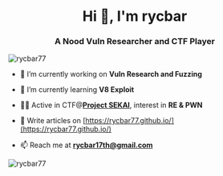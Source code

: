 <h1 align="center">Hi 👋, I'm rycbar</h1>
<h3 align="center">A Nood Vuln Researcher and CTF Player</h3>

<p align="left"> <img src="https://komarev.com/ghpvc/?username=rycbar77&label=Profile%20views&color=0e75b6&style=flat" alt="rycbar77" /> </p>

- 🔭 I’m currently working on **Vuln Research and Fuzzing**

- 🌱 I’m currently learning **V8 Exploit**

- 👨‍💻 Active in CTF@[**Project SEKAI**](https://sekai.team/), interest in **RE & PWN**

- 📝 Write articles on [https://rycbar77.github.io/](https://rycbar77.github.io/)

- 📫 Reach me at **rycbar17th@gmail.com**

<p><img align="center" src="https://github-readme-stats.vercel.app/api/top-langs?username=rycbar77&show_icons=true&locale=en&layout=compact" alt="rycbar77" /></p>

<!--<p>&nbsp;<img align="center" src="https://github-readme-stats.vercel.app/api?username=rycbar77&show_icons=true&locale=en" alt="rycbar77" /></p>-->
